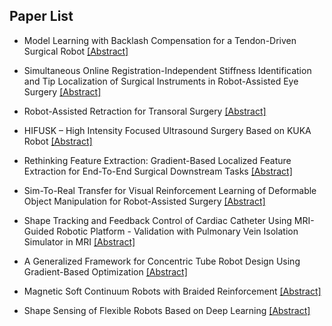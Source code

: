 ## Paper List

- Model Learning with Backlash Compensation for a Tendon-Driven Surgical Robot
[[Abstract]](https://events.infovaya.com/presentation?id=93611)

- Simultaneous Online Registration-Independent Stiffness Identification and Tip Localization of Surgical Instruments in Robot-Assisted Eye Surgery
[[Abstract]](https://events.infovaya.com/presentation?id=93614)

- Robot-Assisted Retraction for Transoral Surgery
[[Abstract]](https://events.infovaya.com/presentation?id=93617)

- HIFUSK – High Intensity Focused Ultrasound Surgery Based on KUKA Robot
[[Abstract]](https://events.infovaya.com/presentation?id=93620)

- Rethinking Feature Extraction: Gradient-Based Localized Feature Extraction for End-To-End Surgical Downstream Tasks
[[Abstract]](https://events.infovaya.com/presentation?id=93623)

- Sim-To-Real Transfer for Visual Reinforcement Learning of Deformable Object Manipulation for Robot-Assisted Surgery
[[Abstract]](https://events.infovaya.com/presentation?id=93626)

- Shape Tracking and Feedback Control of Cardiac Catheter Using MRI-Guided Robotic Platform - Validation with Pulmonary Vein Isolation Simulator in MRI
[[Abstract]](https://events.infovaya.com/presentation?id=93629)

- A Generalized Framework for Concentric Tube Robot Design Using Gradient-Based Optimization
[[Abstract]](https://events.infovaya.com/presentation?id=93632)

- Magnetic Soft Continuum Robots with Braided Reinforcement
[[Abstract]](https://events.infovaya.com/presentation?id=93635)

- Shape Sensing of Flexible Robots Based on Deep Learning
[[Abstract]](https://events.infovaya.com/presentation?id=93638)

